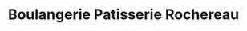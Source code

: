---
title: "Boulangerie Patisserie Rochereau"
url: /la-mothe-achard/boulangerie-patisserie-rochereau/
shop: Bäckerei
---